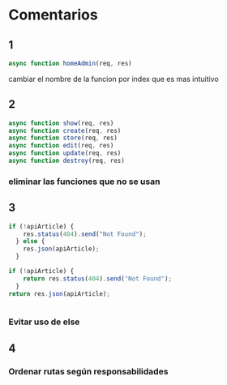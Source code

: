 # Comentarios

## 1 

```js
async function homeAdmin(req, res)
```
cambiar el nombre de la funcion por index que es mas intuitivo

## 2

```js
async function show(req, res) 
async function create(req, res) 
async function store(req, res) 
async function edit(req, res) 
async function update(req, res)
async function destroy(req, res)
```

### eliminar las funciones que no se usan

## 3

```js
if (!apiArticle) {
    res.status(404).send("Not Found");
  } else {
    res.json(apiArticle);
  }

if (!apiArticle) {
    return res.status(404).send("Not Found");
  } 
return res.json(apiArticle);
  
```

### Evitar uso de else

## 4 

### Ordenar rutas según responsabilidades



